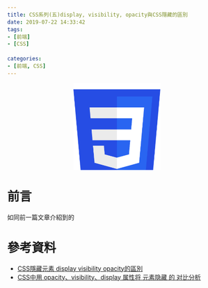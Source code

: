 ```yaml
---
title: CSS系列(五)display, visibility, opacity與CSS隱藏的區別
date: 2019-07-22 14:33:42
tags:
- [前端]
- [CSS]

categories: 
- [前端, CSS]
---
```


<div style="display:flex;justify-content:center;">
  <img style="object-fit:cover;" src='/images/CSS-logo.svg' width='200px' height='200px' />
</div>

# 前言
如同前一篇文章介紹到的

# 參考資料

- [CSS隱藏元素 display visibility opacity的區別](https://www.itread01.com/articles/1478381109.html)
- [CSS中用 opacity、visibility、display 属性将 元素隐藏 的 对比分析](https://segmentfault.com/a/1190000015116392)
